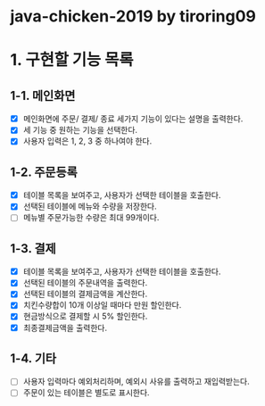 # java-chicken-2019 by tiroring09

# 1. 구현할 기능 목록
## 1-1. 메인화면
- [x] 메인화면에 주문/ 결제/ 종료 세가지 기능이 있다는 설명을 출력한다.
- [x] 세 기능 중 원하는 기능을 선택한다.
- [x] 사용자 입력은 1, 2, 3 중 하나여야 한다.

## 1-2. 주문등록
- [x] 테이블 목록을 보여주고, 사용자가 선택한 테이블을 호출한다.
- [x] 선택된 테이블에 메뉴와 수량을 저장한다.
- [ ] 메뉴별 주문가능한 수량은 최대 99개이다.

## 1-3. 결제
- [x] 테이블 목록을 보여주고, 사용자가 선택한 테이블을 호출한다.
- [x] 선택된 테이블의 주문내역을 출력한다.
- [x] 선택된 테이블의 결제금액을 계산한다.
- [x] 치킨수량합이 10개 이상일 때마다 만원 할인한다.
- [x] 현금방식으로 결제할 시 5% 할인한다.
- [x] 최종결제금액을 출력한다.

## 1-4. 기타
- [ ] 사용자 입력마다 예외처리하며, 예외시 사유를 출력하고 재입력받는다.
- [ ] 주문이 있는 테이블은 별도로 표시한다.